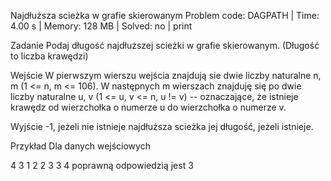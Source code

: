 Najdłuższa scieżka w grafie skierowanym
Problem code: DAGPATH | Time: 4.00 s | Memory: 128 MB | Solved: no | print

Zadanie
Podaj długość najdłuższej scieżki w grafie skierowanym. (Długość to liczba krawędzi)

Wejście
W pierwszym wierszu wejścia znajdują sie dwie liczby naturalne n, m (1 <= n, m <= 106).
W następnych m wierszach znajduję się po dwie liczby naturalne u, v (1 <= u, v <= n, u != v) -- oznaczające, że istnieje krawędz od wierzchołka o numerze u do wierzchołka o numerze v.

Wyjście
-1, jeżeli nie istnieje najdłuższa scieżka
jej długość, jeżeli istnieje.

Przykład
Dla danych wejściowych

4 3
1 2
2 3
3 4
poprawną odpowiedzią jest
3

